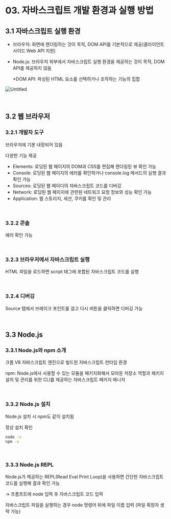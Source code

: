 # 03. 자바스크립트 개발 환경과 실행 방법

## 3.1 자바스크립트 실행 환경

- 브라우저: 화면에 랜더링하는 것이 목적, DOM API를 기본적으로 제공(클라이언트 사이드 Web API 지원)

- Node.js: 브라우저 외부에서 자바스크립트 실행 환경을 제공하는 것이 목적, DOM API를 제공하지 않음

  *DOM API: 파싱된 HTML 요소를 선택하거나 조작하는 기능의 집합

![Untitled](https://github.com/eunhye3333/TIL/assets/77559262/9ad5dfe3-6c0a-4f11-858f-4d590d6eee30)

<br>

## 3.2 웹 브라우저

### 3.2.1 개발자 도구

브라우저에 기본 내장되어 있음

다양한 기능 제공

- Elements: 로딩된 웹 페이지의 DOM과 CSS를 편집해 랜더링된 뷰 확인 가능
- Console: 로딩된 웹 페이지의 에러를 확인하거나 console.log 메서드의 실행 결과 확인 가능
- Sources: 로딩된 웹 페이디의 자바스크립트 코드를 디버깅
- Network: 로딩된 웹 페이지에 관련된 네트워크 요청 정보와 성능 확인 가능
- Application: 웹 스토리지, 세션, 쿠키를 확인 및 관리

<br>

### 3.2.2 콘솔

에러 확인 가능

<br>

### 3.2.3 브라우저에서 자바스크립트 실행

HTML 파일을 로드하면 script 태그에 포함된 자바스크립트 코드를 실행

<br>

### 3.2.4 디버깅

Source 탭에서 브레이크 포인트를 걸고 다시 버튼을 클릭하면 디버깅 가능

<br>

## 3.3 Node.js

### 3.3.1 Node.js와 npm 소개

크롬 V8 자바스크립트 엔진으로 빌드된 자바스크립트 런타임 환경

npm: Node.js에사 사용할 수 있는 모듈을 패키지화해서 모아둔 저장소 역할과 패키지 설치 및 관리를 위한 CLI를 제공하는 자바스크립트 패키지 매니저

<br>

### 3.3.2 Node.js 설치

Node.js 설치 시 npm도 같이 설치됨

정상 설치 확인

```bash
node -v
npm -v
```

<br>

### 3.3.3 Node.js REPL

Node.js가 제공하는 REPL(Read Eval Print Loop)을 사용하면 간단한 자바스크립트 코드를 실행해 결과 확인 가능

→ 프롬프트에 node 입력 후 자바스크립트 코드 입력

자바스크립트 파일을 실행하는 경우 node 명령어 뒤에 파일 이름 입력 (파일 확장자 생략 가능)